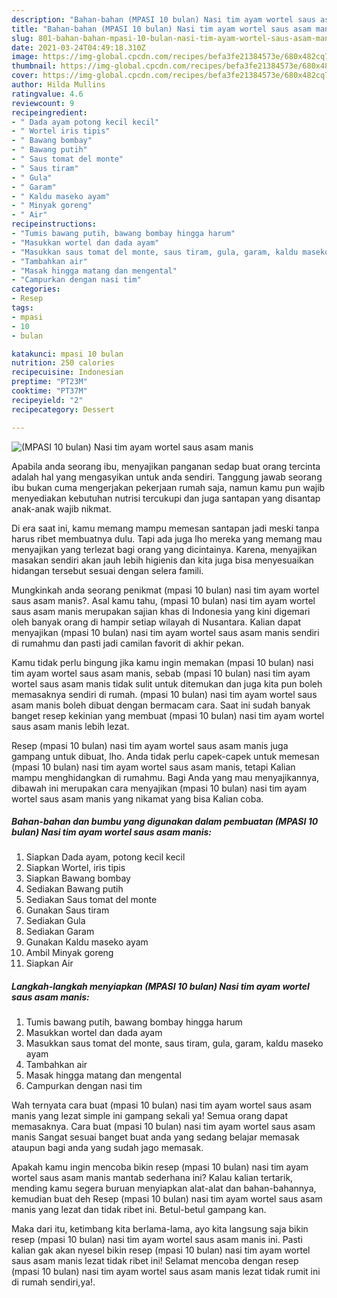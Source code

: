 ```yaml
---
description: "Bahan-bahan (MPASI 10 bulan) Nasi tim ayam wortel saus asam manis yang lezat dan Mudah Dibuat"
title: "Bahan-bahan (MPASI 10 bulan) Nasi tim ayam wortel saus asam manis yang lezat dan Mudah Dibuat"
slug: 801-bahan-bahan-mpasi-10-bulan-nasi-tim-ayam-wortel-saus-asam-manis-yang-lezat-dan-mudah-dibuat
date: 2021-03-24T04:49:18.310Z
image: https://img-global.cpcdn.com/recipes/befa3fe21384573e/680x482cq70/mpasi-10-bulan-nasi-tim-ayam-wortel-saus-asam-manis-foto-resep-utama.jpg
thumbnail: https://img-global.cpcdn.com/recipes/befa3fe21384573e/680x482cq70/mpasi-10-bulan-nasi-tim-ayam-wortel-saus-asam-manis-foto-resep-utama.jpg
cover: https://img-global.cpcdn.com/recipes/befa3fe21384573e/680x482cq70/mpasi-10-bulan-nasi-tim-ayam-wortel-saus-asam-manis-foto-resep-utama.jpg
author: Hilda Mullins
ratingvalue: 4.6
reviewcount: 9
recipeingredient:
- " Dada ayam potong kecil kecil"
- " Wortel iris tipis"
- " Bawang bombay"
- " Bawang putih"
- " Saus tomat del monte"
- " Saus tiram"
- " Gula"
- " Garam"
- " Kaldu maseko ayam"
- " Minyak goreng"
- " Air"
recipeinstructions:
- "Tumis bawang putih, bawang bombay hingga harum"
- "Masukkan wortel dan dada ayam"
- "Masukkan saus tomat del monte, saus tiram, gula, garam, kaldu maseko ayam"
- "Tambahkan air"
- "Masak hingga matang dan mengental"
- "Campurkan dengan nasi tim"
categories:
- Resep
tags:
- mpasi
- 10
- bulan

katakunci: mpasi 10 bulan 
nutrition: 250 calories
recipecuisine: Indonesian
preptime: "PT23M"
cooktime: "PT37M"
recipeyield: "2"
recipecategory: Dessert

---
```



![(MPASI 10 bulan) Nasi tim ayam wortel saus asam manis](https://img-global.cpcdn.com/recipes/befa3fe21384573e/680x482cq70/mpasi-10-bulan-nasi-tim-ayam-wortel-saus-asam-manis-foto-resep-utama.jpg)

Apabila anda seorang ibu, menyajikan panganan sedap buat orang tercinta adalah hal yang mengasyikan untuk anda sendiri. Tanggung jawab seorang ibu bukan cuma mengerjakan pekerjaan rumah saja, namun kamu pun wajib menyediakan kebutuhan nutrisi tercukupi dan juga santapan yang disantap anak-anak wajib nikmat.

Di era  saat ini, kamu memang mampu memesan santapan jadi meski tanpa harus ribet membuatnya dulu. Tapi ada juga lho mereka yang memang mau menyajikan yang terlezat bagi orang yang dicintainya. Karena, menyajikan masakan sendiri akan jauh lebih higienis dan kita juga bisa menyesuaikan hidangan tersebut sesuai dengan selera famili. 



Mungkinkah anda seorang penikmat (mpasi 10 bulan) nasi tim ayam wortel saus asam manis?. Asal kamu tahu, (mpasi 10 bulan) nasi tim ayam wortel saus asam manis merupakan sajian khas di Indonesia yang kini digemari oleh banyak orang di hampir setiap wilayah di Nusantara. Kalian dapat menyajikan (mpasi 10 bulan) nasi tim ayam wortel saus asam manis sendiri di rumahmu dan pasti jadi camilan favorit di akhir pekan.

Kamu tidak perlu bingung jika kamu ingin memakan (mpasi 10 bulan) nasi tim ayam wortel saus asam manis, sebab (mpasi 10 bulan) nasi tim ayam wortel saus asam manis tidak sulit untuk ditemukan dan juga kita pun boleh memasaknya sendiri di rumah. (mpasi 10 bulan) nasi tim ayam wortel saus asam manis boleh dibuat dengan bermacam cara. Saat ini sudah banyak banget resep kekinian yang membuat (mpasi 10 bulan) nasi tim ayam wortel saus asam manis lebih lezat.

Resep (mpasi 10 bulan) nasi tim ayam wortel saus asam manis juga gampang untuk dibuat, lho. Anda tidak perlu capek-capek untuk memesan (mpasi 10 bulan) nasi tim ayam wortel saus asam manis, tetapi Kalian mampu menghidangkan di rumahmu. Bagi Anda yang mau menyajikannya, dibawah ini merupakan cara menyajikan (mpasi 10 bulan) nasi tim ayam wortel saus asam manis yang nikamat yang bisa Kalian coba.

<!--inarticleads1-->

##### Bahan-bahan dan bumbu yang digunakan dalam pembuatan (MPASI 10 bulan) Nasi tim ayam wortel saus asam manis:

1. Siapkan  Dada ayam, potong kecil kecil
1. Siapkan  Wortel, iris tipis
1. Siapkan  Bawang bombay
1. Sediakan  Bawang putih
1. Sediakan  Saus tomat del monte
1. Gunakan  Saus tiram
1. Sediakan  Gula
1. Sediakan  Garam
1. Gunakan  Kaldu maseko ayam
1. Ambil  Minyak goreng
1. Siapkan  Air




<!--inarticleads2-->

##### Langkah-langkah menyiapkan (MPASI 10 bulan) Nasi tim ayam wortel saus asam manis:

1. Tumis bawang putih, bawang bombay hingga harum
1. Masukkan wortel dan dada ayam
1. Masukkan saus tomat del monte, saus tiram, gula, garam, kaldu maseko ayam
1. Tambahkan air
1. Masak hingga matang dan mengental
1. Campurkan dengan nasi tim




Wah ternyata cara buat (mpasi 10 bulan) nasi tim ayam wortel saus asam manis yang lezat simple ini gampang sekali ya! Semua orang dapat memasaknya. Cara buat (mpasi 10 bulan) nasi tim ayam wortel saus asam manis Sangat sesuai banget buat anda yang sedang belajar memasak ataupun bagi anda yang sudah jago memasak.

Apakah kamu ingin mencoba bikin resep (mpasi 10 bulan) nasi tim ayam wortel saus asam manis mantab sederhana ini? Kalau kalian tertarik, mending kamu segera buruan menyiapkan alat-alat dan bahan-bahannya, kemudian buat deh Resep (mpasi 10 bulan) nasi tim ayam wortel saus asam manis yang lezat dan tidak ribet ini. Betul-betul gampang kan. 

Maka dari itu, ketimbang kita berlama-lama, ayo kita langsung saja bikin resep (mpasi 10 bulan) nasi tim ayam wortel saus asam manis ini. Pasti kalian gak akan nyesel bikin resep (mpasi 10 bulan) nasi tim ayam wortel saus asam manis lezat tidak ribet ini! Selamat mencoba dengan resep (mpasi 10 bulan) nasi tim ayam wortel saus asam manis lezat tidak rumit ini di rumah sendiri,ya!.

